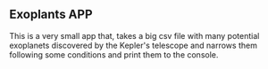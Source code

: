 ## Exoplants APP
This is a very small app that, takes a big csv file with many potential exoplanets discovered by the Kepler's telescope and narrows them following some conditions and print them to the console.
